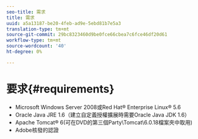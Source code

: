 ```yaml
---
seo-title: 需求
title: 需求
uuid: a5a13187-be20-4feb-ad9e-5ebd81b7e5a3
translation-type: tm+mt
source-git-commit: 29bc8323460d9be0fce66cbea7c6fce46df20d61
workflow-type: tm+mt
source-wordcount: '40'
ht-degree: 0%

---
```



# 要求{#requirements}

* Microsoft Windows Server 2008或Red Hat® Enterprise Linux® 5.6
* Oracle Java JRE 1.6（建立自定義授權擴展時需要Oracle Java JDK 1.6）
* Apache Tomcat® 6(可在DVD的第三個Party\Tomcat\6.0.18檔案夾中取用)
* Adobe核發的認證

